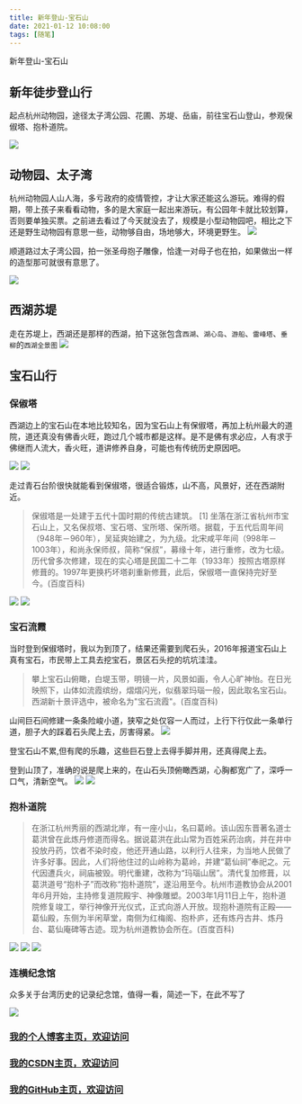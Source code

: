 ```yaml
---
title: 新年登山-宝石山
date: 2021-01-12 10:08:00
tags: [随笔]
---
```

 
新年登山-宝石山
<!--more-->


## 新年徒步登山行
起点杭州动物园，途径太子湾公园、花圃、苏堤、岳庙，前往宝石山登山，参观保俶塔、抱朴道院。

![](https://img-blog.nos-eastchina1.126.net/blog2021/blog_210215Gudong.jpg)


## 动物园、太子湾
杭州动物园人山人海，多亏政府的疫情管控，才让大家还能这么游玩。难得的假期，带上孩子来看看动物，多的是大家庭一起出来游玩，有公园年卡就比较划算，否则要单独买票。之前进去看过了今天就没去了，规模是小型动物园吧，相比之下还是野生动物园有意思一些，动物够自由，场地够大，环境更野生。
![](https://img-blog.nos-eastchina1.126.net/blog2021/blog_21-02-15_Zoo.jpg)

顺道路过太子湾公园，拍一张圣母抱子雕像，恰逢一对母子也在拍，如果做出一样的造型那可就很有意思了。

![](https://img-blog.nos-eastchina1.126.net/blog2021/blog_21-02-15_Holy.jpg)

## 西湖苏堤
走在苏堤上，西湖还是那样的西湖，拍下这张包含`西湖`、`湖心岛`、`游船`、`雷峰塔`、`垂柳`的`西湖全景图`
![](https://img-blog.nos-eastchina1.126.net/blog2021/blog_21-02-15_xihu.jpg)




## 宝石山行
### 保俶塔
西湖边上的宝石山在本地比较知名，因为宝石山上有保俶塔，再加上杭州最大的道院，道还真没有佛香火旺，跑过几个城市都是这样。是不是佛有求必应，人有求于佛继而人流大，香火旺，道讲修养自身，可能也有传统历史原因吧。

![](https://img-blog.nos-eastchina1.126.net/blog2021/blog_21-02-15_Baoshi1.jpg)
![](https://img-blog.nos-eastchina1.126.net/blog2021/blog_21-02-15_Baoshi2.jpg)

走过青石台阶很快就能看到保俶塔，很适合锻炼，山不高，风景好，还在西湖附近。


>保俶塔是一处建于五代十国时期的传统古建筑。 [1]  坐落在浙江省杭州市宝石山上，又名保叔塔、宝石塔、宝所塔、保所塔。据载，于五代后周年间（948年－960年），吴延爽始建之，为九级。北宋咸平年间（998年－1003年），和尚永保师叔，简称“保叔”，募缘十年，进行重修，改为七级。历代曾多次修建，现在的实心塔是民国二十二年（1933年）按照古塔原样修葺的。1997年更换朽坏塔刹重新修葺，此后，保俶塔一直保持完好至今。(百度百科)

![](https://img-blog.nos-eastchina1.126.net/blog2021/blog_21-02-15_BaoJiaoPagoda.jpg)
![](https://img-blog.nos-eastchina1.126.net/blog2021/blog_21-02-15_BaoJiaoPagoda2.jpg)


### 宝石流霞
当时登到保俶塔时，我以为到顶了，结果还需要到爬石头，2016年报道宝石山上真有宝石，市民带上工具去挖宝石，景区石头挖的坑坑洼洼。

>攀上宝石山俯瞰，白堤玉带，明镜一片，风景如画，令人心旷神怡。在日光映照下，山体如流霞缤纷，熠熠闪光，似翡翠玛瑙一般，因此取名宝石山。西湖新十景评选中，被命名为"宝石流霞"。(百度百科)

山间巨石间修建一条条险峻小道，狭窄之处仅容一人而过，上行下行仅此一条单行道，胆子大的踩着石头爬上去，厉害得紧。
![](https://img-blog.nos-eastchina1.126.net/blog2021/blog_21-02-15_Baoshi3.jpg)

登宝石山不累,但有爬的乐趣，这些巨石登上去得手脚并用，还真得爬上去。



 
登到山顶了，准确的说是爬上来的，在山石头顶俯瞰西湖，心胸都宽广了，深呼一口气，清新空气。
![](https://img-blog.nos-eastchina1.126.net/blog2021/blog_21-02-15_xihu2.jpg)
![](https://img-blog.nos-eastchina1.126.net/blog2021/blog_21-02-15_xihu3.jpg)

### 抱朴道院

>在浙江杭州秀丽的西湖北岸，有一座小山，名曰葛岭。该山因东晋著名道士葛洪曾在此炼丹修道而得名。据说葛洪在此山常为百姓采药治病，并在井中投放丹药，饮者不染时疫，他还开通山路，以利行人往来，为当地人民做了许多好事。因此，人们将他住过的山岭称为葛岭，并建“葛仙祠”奉祀之。元代因遭兵火，祠庙被毁。明代重建，改称为“玛瑙山居”。清代复加修葺，以葛洪道号“抱朴子”而改称“抱朴道院”，遂沿用至今。杭州市道教协会从2001年6月开始，主持修复道院殿宇、神像雕塑。2003年1月11日上午，抱朴道院修复竣工，举行神像开光仪式，正式向游人开放。现抱朴道院有正殿——葛仙殿，东侧为半闲草堂，南侧为红梅阁、抱朴庐，还有炼丹古井、炼丹台、葛仙庵碑等古迹。现为杭州道教协会所在。(百度百科)

![](https://img-blog.nos-eastchina1.126.net/blog2021/blog_21-02-15_Dao2.jpg)
![](https://img-blog.nos-eastchina1.126.net/blog2021/blog_21-02-15_DaoBaopu.jpg)
![](https://img-blog.nos-eastchina1.126.net/blog2021/blog_21-02-15_DaoBaopu2.jpg)


### 连横纪念馆
众多关于台湾历史的记录纪念馆，值得一看，简述一下，在此不写了

![](https://img-blog.nos-eastchina1.126.net/blog2021/blog_21-02-15_Deng.jpg)

### [我的个人博客主页，欢迎访问](http://www.aomanhao.top/)
### [我的CSDN主页，欢迎访问](https://blog.csdn.net/Aoman_Hao)
### [我的GitHub主页，欢迎访问](https://github.com/AomanHao)